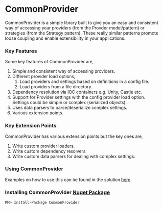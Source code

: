 # CommonProvider

CommonProvider is a simple library built to give you an easy and consistent way of accessing your providers (from the Provder model/pattern) or strategies (from the Strategy pattern). These really similar patterns promote loose coupling and enable extensibility in your applications.

### Key Features
Some key features of CommonProvider are,

1. Simple and consistent way of accessing providers.
2. Different provider load options,
    1. Load providers and settings based on definitions in a config file.
    2. Load providers from a file directory.
3. Dependency resolution via IOC containers e.g. Unity, Castle etc.
4. Support for Provider settings with the config provider load option. Settings could be simple or complex (serialized objects).
5. Uses data parsers to parse/deserialize complex settings.
6. Various extension points.

### Key Extension Points
CommonProvider has various extension points but the key ones are,

1. Write custom provider loaders.
2. Write custom dependency resolvers.
3. Write custom data parsers for dealing with complex settings.

### Using CommonProvider
Examples on how to use this can be found in the solution [here](https://github.com/commonprovider/common-provider/tree/master/Examples).

### Installing CommonProvider [Nuget Package](https://www.nuget.org/packages/CommonProvider/)

```
PM> Install-Package CommonProvider
```
